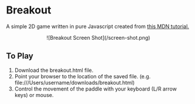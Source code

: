 # Breakout
A simple 2D game written in pure Javascript created from [this MDN tutorial.](https://developer.mozilla.org/en-US/docs/Games/Tutorials/2D_Breakout_game_pure_JavaScript)

<center>![Breakout Screen Shot](/screen-shot.png)</center>

## To Play
<ol>
<li>Download the breakout.html file.</li>
<li>Point your browser to the location of the saved file. (e.g. file:///Users/username/downloads/breakout.html)
<li>Control the movement of the paddle with your keyboard (L/R arrow keys) or mouse.
</ol>
